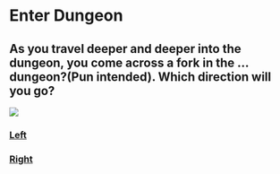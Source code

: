 # Enter Dungeon
## As you travel deeper and deeper into the dungeon, you come across a fork in the ... dungeon?(Pun intended). Which direction will you go?
![](http://images.neopets.com/faerieland/caverns/faerie_cave_2paths.gif)
### [Left](LeftPath.md)
### [Right](RightPath.md)
